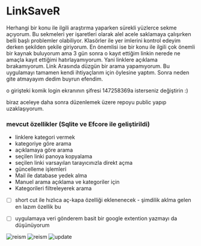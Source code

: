 # LinkSaveR

Herhangi bir konu ile ilgili araştırma yaparken sürekli yüzlerce sekme açıyorum. Bu sekmeleri yer işaretleri olarak alel acele saklamaya çalışırken belli başlı problemler olabiliyor. Klasörler ile yer imlerini kontrol edeyim derken şekilden şekile giriyorum. En önemlisi ise bir konu ile ilgili çok önemli bir kaynak buluyorum ama 3 gün sonra o kayıt ettiğim linkin nerede ne amaçla kayıt ettiğimi hatırlayamıyorum. Yani linklere açıklama bırakamıyorum. Link Arasında düzgün bir arama yapamıyorum. Bu uygulamayı tamamen kendi ihtiyaçlarım için öylesine yaptım. Sonra neden gite atmayayım dedim buyrun efendim.

o girişteki komik login ekranının şifresi 147258369a isterseniz değiştirin :) 

biraz aceleye daha sonra düzenlemek üzere repoyu public yapıp uzaklaşıyorum.

### mevcut özellikler (Sqlite ve Efcore ile geliştirildi)
* linklere kategori vermek
* kategoriye göre arama
* açıklamaya göre arama
* seçilen linki panoya kopyalama
* seçilen linki varsayılan tarayıcınızla direkt açma
* güncelleme işlemleri
* Mail ile database yedek alma
* Manuel arama açıklama ve kategoriler için
* Kategorileri filtreleyerek arama

- [ ] short cut ile hızlıca aç-kapa özelliği eklenenecek - şimdilik aklma gelen en lazım özellik bu 
- [ ] uygulamaya veri gönderem basit bir google extention yazmayı da düşünüyorum


![reism](https://github.com/hasanbaysal/LinkSaveR/blob/master/LinkSaveR/img/main1.png)
![reism](https://github.com/hasanbaysal/LinkSaveR/blob/master/LinkSaveR/img/gif2.gif)
![update](https://github.com/hasanbaysal/LinkSaveR/blob/master/LinkSaveR/img/update1.png)
